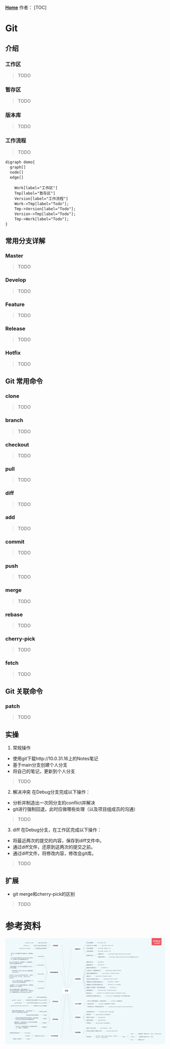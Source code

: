 **[Home](../../Menu.md)**
作者：
[TOC]
# Git

## 介绍
### 工作区
>TODO
### 暂存区
>TODO
### 版本库
>TODO
### 工作流程
>TODO

```graphviz
digraph demo{
  graph[]
  node[]
  edge[]

    Work[label="工作区"]
    Tmp[label="暂存区"]
    Version[label="工作流程"]
    Work->Tmp[label="Todo"];
    Tmp->Version[label="Todo"];
    Version->Tmp[label="Todo"];
    Tmp->Work[label="Todo"];
}
```

## 常用分支详解
### Master
>TODO
### Develop
>TODO
### Feature
>TODO
### Release
>TODO
### Hotfix
>TODO

## Git 常用命令
### clone
>TODO
### branch
>TODO
### checkout
>TODO
### pull
>TODO
### diff
>TODO
### add
>TODO
### commit
>TODO
### push
>TODO
### merge
>TODO
### rebase
>TODO
### cherry-pick
>TODO
### fetch
>TODO

## Git 关联命令
### patch
>TODO

## 实操
1. 常规操作
* 使用git下载http://10.0.31.16上的Notes笔记
* 基于main分支创建个人分支
* 将自己的笔记，更新到个人分支
>TODO

2. 解决冲突
在Debug分支完成以下操作：
* 分析并制造出一次同分支的conflict并解决
* git进行强制回退，此时应做哪些处理（以及项目组成员的沟通）
>TODO

3. diff
在Debug分支，在工作区完成以下操作：
* 将最近两次的提交的内容，保存到diff文件中。
* 通过diff文件，还原到这两次的提交之前。
* 通过diff文件，将修改内容，修改会git库。
>TODO

## 扩展
* git merge和cherry-pick的区别
>TODO

# 参考资料
![](image/Git/Git.png)